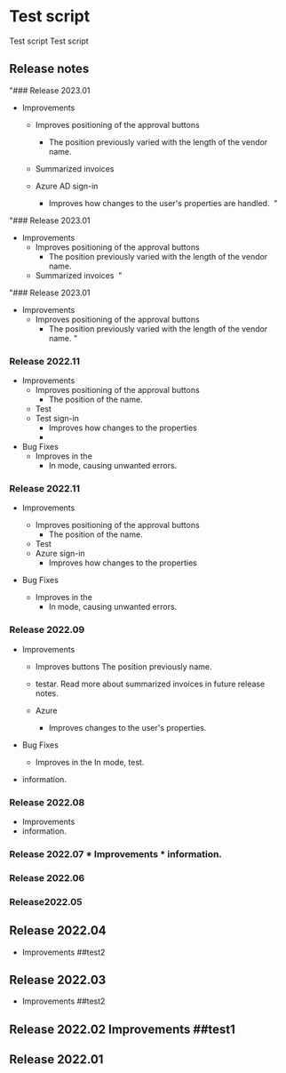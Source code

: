 # Test script
Test script
Test script


## Release notes
 
"### Release 2023.01

 * Improvements
   * Improves positioning of the approval buttons 
       * The position previously varied with the length of the vendor name. 
   * Summarized invoices&#160; 

   * Azure AD sign-in&#160; 
       * Improves&#160;how changes to the user&#39;s properties are handled.&#160;&#160;"
 
"### Release 2023.01

 * Improvements
   * Improves positioning of the approval buttons 
       * The position previously varied with the length of the vendor name. 
   * Summarized invoices&#160; 
"
 
"### Release 2023.01

 * Improvements
   * Improves positioning of the approval buttons 
       * The position previously varied with the length of the vendor name. "
 ### Release 2022.11

* Improvements
  * Improves positioning of the approval buttons
      * The position of the name.
  * Test 
  * Test sign-in 
      * Improves how changes to the properties
      * 
* Bug Fixes
  * Improves in the 
      * In mode, causing unwanted errors.

 ### Release 2022.11

* Improvements
  * Improves positioning of the approval buttons
      * The position of the name.
  * Test 
  * Azure sign-in 
      * Improves how changes to the properties

* Bug Fixes
  * Improves in the 
      * In mode, causing unwanted errors.



 ### Release 2022.09

* Improvements
  * Improves buttons
The position previously name.
  *  testar. Read more about summarized invoices in future release notes.

  * Azure  
      * Improves  changes to the user's properties.  

* Bug Fixes
  * Improves in the 
In  mode, test.



* information.
### Release  2022.08 
* Improvements  
* information.
### Release  2022.07 * Improvements  * information.
### Release 2022.06
### Release2022.05
## Release 2022.04 
- Improvements  ##test2
## Release 2022.03 
- Improvements  ##test2
## Release 2022.02 Improvements  ##test1


## Release 2022.01
